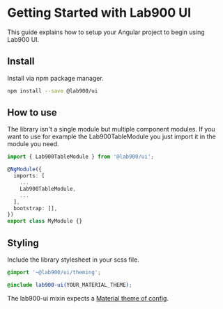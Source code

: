 # Getting Started with Lab900 UI

This guide explains how to setup your Angular project to begin using Lab900 UI.

## Install

Install via npm package manager.

```bash
npm install --save @lab900/ui
```

## How to use

The library isn't a single module but multiple component modules.
If you want to use for example the Lab900TableModule you just import it in the module you need.

```ts
import { Lab900TableModule } from '@lab900/ui';

@NgModule({
  imports: [
    ...
    Lab900TableModule,
    ...
  ],
  bootstrap: [],
})
export class MyModule {}
```

## Styling

Include the library stylesheet in your scss file.

```scss
@import '~@lab900/ui/theming';

@include lab900-ui(YOUR_MATERIAL_THEME);
```

The lab900-ui mixin expects a [Material theme of config](https://material.angular.io/guide/theming).
